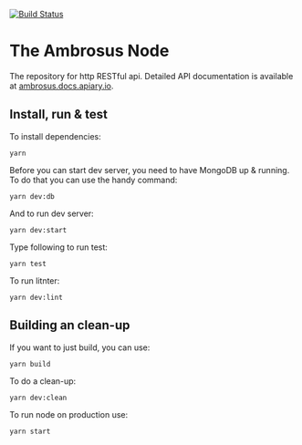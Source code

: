 [![Build Status](https://travis-ci.com/ambrosus/ambrosus-sdk.svg?token=xjj4U84eSFwEsYLTc5Qe&branch=master)](https://travis-ci.com/ambrosus/ambrosus-sdk)

# The Ambrosus Node
The repository for http RESTful api. Detailed API documentation is available at [ambrosus.docs.apiary.io](https://ambrosus.docs.apiary.io/).

## Install, run & test
To install dependencies:
```
yarn
```

Before you can start dev server, you need to have MongoDB up & running.
To do that you can use the handy command:
```
yarn dev:db
```

And to run dev server:
```
yarn dev:start
```

Type following to run test:
```
yarn test
```

To run litnter:
```
yarn dev:lint
```

## Building an clean-up
If you want to just build, you can use:
```
yarn build
```

To do a clean-up:
```
yarn dev:clean
```

To run node on production use:
```
yarn start
```
    
